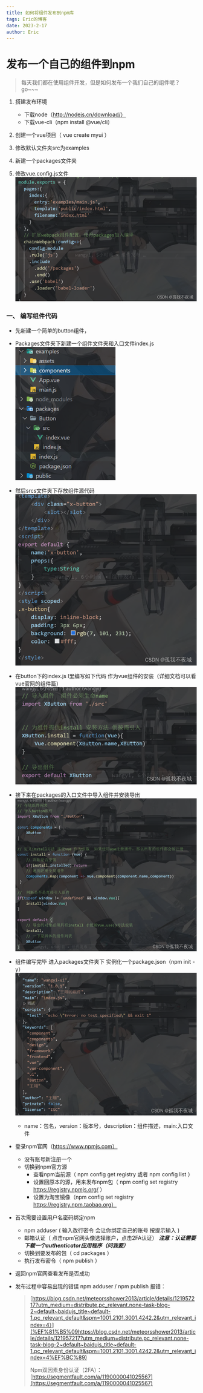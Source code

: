 ```yaml
---
title: 如何将组件发布到npm库
tags: Eric的博客
date: 2023-2-17
author: Eric
---
```

# 发布一个自己的组件到npm
> 每天我们都在使用组件开发，但是如何发布一个我们自己的组件呢？
> go~~~

1. 搭建发布环境

   - 下载node（<http://nodejs.cn/download/）>
   - 下载vue-cli（npm install  @vue/cli）

2. 创建一个vue项目（ vue create myui ）
3. 修改默认文件夹src为examples
4. 新建一个packages文件夹
5. 修改vue.config.js文件
![在这里插入图片描述](/images/发布npm库/1-1.png)

### 一、 编写组件代码

- 先新建一个简单的button组件，
- Packages文件夹下新建一个组件文件夹和入口文件index.js
![在这里插入图片描述](/images/发布npm库/1-2.png)

- 然后srcs文件夹下存放组件源代码
![在这里插入图片描述](/images/发布npm库/1-3.png)
- 在button下的index.js l里编写如下代码 作为vue组件的安装（详细文档可以看vue官网的组件篇）
![在这里插入图片描述](/images/发布npm库/1-4.png)

- 接下来在packages的入口文件中导入组件并安装导出
![在这里插入图片描述](/images/发布npm库/1-5.png)
- 组件编写完毕 进入packages文件夹下 实例化一个package.json（npm init -y）
![在这里插入图片描述](/images/发布npm库/1-6.png)
  - name：包名，version：版本号，description：组件描述，main:入口文件

- 登录npm官网（<https://www.npmjs.com）>
  - 没有账号新注册一个
  - 切换到npm官方源
    - 查看npm当前源（ npm config get registry 或者 npm config list ）
    - 设置回原本的源，用来发布npm包（ npm config set registry <https://registry.npmjs.org/> ）
    - 设置为淘宝镜像（npm config set registry <https://registry.npm.taobao.org）>
- 首次需要设置用户名密码绑定npm
  - npm adduser ( 输入改行密令 会让你绑定自己的账号 按提示输入 )
  - 邮箱认证（ 点击npm官网头像选择账户，点击2FA认证）
 ***注意：认证需要下载一个authenticator应用程序（问我要）***
  - 切换到要发布的包（ cd packages ）
  - 执行发布密令（ npm publish ）
- 返回npm官网查看发布是否成功

- 发布过程中容易出现的错误 npm adduser / npm publish 报错：
  >  [https://blog.csdn.net/meteorsshower2013/article/details/121957217?utm_medium=distribute.pc_relevant.none-task-blog-2~default~baidujs_title~default-1.pc_relevant_default&spm=1001.2101.3001.4242.2&utm_relevant_index=4）](%EF%81%B5%09https://blog.csdn.net/meteorsshower2013/article/details/121957217?utm_medium=distribute.pc_relevant.none-task-blog-2~default~baidujs_title~default-1.pc_relevant_default&spm=1001.2101.3001.4242.2&utm_relevant_index=4%EF%BC%89)
  >
  >  Npm双因素身份认证（2FA）：
  >  [https://segmentfault.com/a/1190000041025567](https://segmentfault.com/a/1190000041025567)
